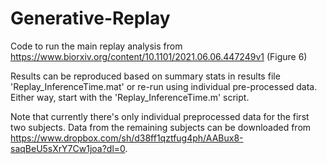 # Generative-Replay

Code to run the main replay analysis from https://www.biorxiv.org/content/10.1101/2021.06.06.447249v1 (Figure 6)

Results can be reproduced based on summary stats in results file 'Replay_InferenceTime.mat' or re-run using individual pre-processed data. Either way, start with the 'Replay_InferenceTime.m' script.

Note that currently there's only individual preprocessed data for the first two subjects. Data from the remaining subjects can be downloaded from https://www.dropbox.com/sh/d38ff1qztfug4ph/AABux8-saqBeU5sXrY7Cw1joa?dl=0.
